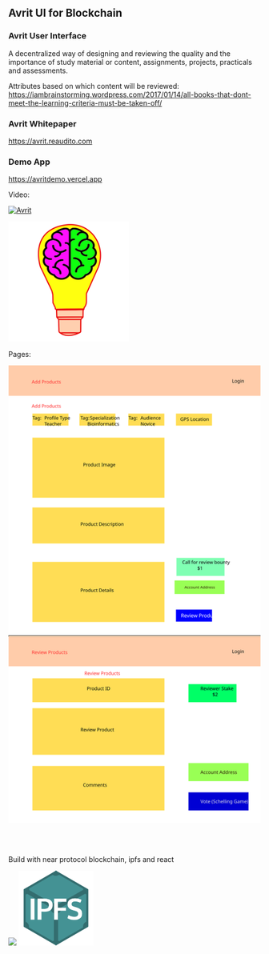 ## Avrit UI for Blockchain

### Avrit User Interface
A decentralized way of designing and reviewing the quality and the importance of study material or content, assignments, projects, practicals and assessments. 

Attributes based on which content will be reviewed:  
https://iambrainstorming.wordpress.com/2017/01/14/all-books-that-dont-meet-the-learning-criteria-must-be-taken-off/

### Avrit Whitepaper   
https://avrit.reaudito.com

### Demo App
https://avritdemo.vercel.app

Video:  

[![Avrit](http://img.youtube.com/vi/HW7kblrIv2M/0.jpg)](http://www.youtube.com/watch?v=HW7kblrIv2M "Avirt")

<img src="logo.png" height="240">



Pages:

![page](avrit_ui_pages.svg)

<br />
<br />

Build with near protocol blockchain, ipfs and react
<p>
<img src="https://nearprotocol.com/wp-content/themes/near-19/assets/img/logo.svg?t=1553011311" width="240">
<img src="ipfs.png" height="150">
</p>

